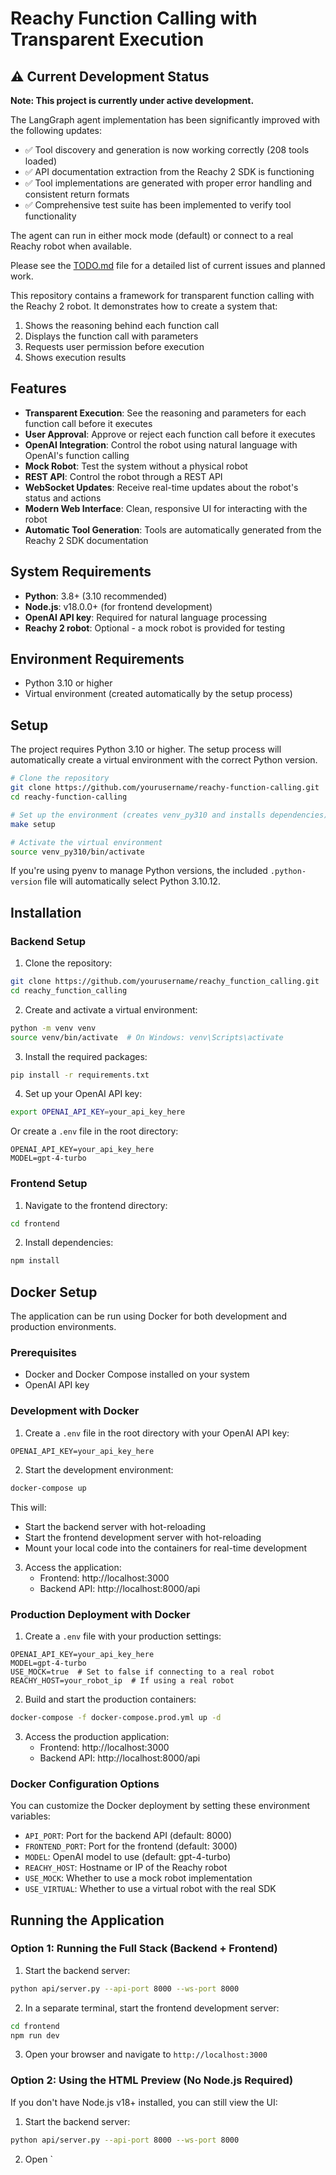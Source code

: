 # Reachy Function Calling with Transparent Execution

## ⚠️ Current Development Status

**Note: This project is currently under active development.**

The LangGraph agent implementation has been significantly improved with the following updates:

- ✅ Tool discovery and generation is now working correctly (208 tools loaded)
- ✅ API documentation extraction from the Reachy 2 SDK is functioning
- ✅ Tool implementations are generated with proper error handling and consistent return formats
- ✅ Comprehensive test suite has been implemented to verify tool functionality

The agent can run in either mock mode (default) or connect to a real Reachy robot when available.

Please see the [TODO.md](TODO.md) file for a detailed list of current issues and planned work.

This repository contains a framework for transparent function calling with the Reachy 2 robot. It demonstrates how to create a system that:

1. Shows the reasoning behind each function call
2. Displays the function call with parameters
3. Requests user permission before execution
4. Shows execution results

## Features

- **Transparent Execution**: See the reasoning and parameters for each function call before it executes
- **User Approval**: Approve or reject each function call before it executes
- **OpenAI Integration**: Control the robot using natural language with OpenAI's function calling
- **Mock Robot**: Test the system without a physical robot
- **REST API**: Control the robot through a REST API
- **WebSocket Updates**: Receive real-time updates about the robot's status and actions
- **Modern Web Interface**: Clean, responsive UI for interacting with the robot
- **Automatic Tool Generation**: Tools are automatically generated from the Reachy 2 SDK documentation

## System Requirements

- **Python**: 3.8+ (3.10 recommended)
- **Node.js**: v18.0.0+ (for frontend development)
- **OpenAI API key**: Required for natural language processing
- **Reachy 2 robot**: Optional - a mock robot is provided for testing

## Environment Requirements

- Python 3.10 or higher
- Virtual environment (created automatically by the setup process)

## Setup

The project requires Python 3.10 or higher. The setup process will automatically create a virtual environment with the correct Python version.

```bash
# Clone the repository
git clone https://github.com/yourusername/reachy-function-calling.git
cd reachy-function-calling

# Set up the environment (creates venv_py310 and installs dependencies)
make setup

# Activate the virtual environment
source venv_py310/bin/activate
```

If you're using pyenv to manage Python versions, the included `.python-version` file will automatically select Python 3.10.12.

## Installation

### Backend Setup

1. Clone the repository:
```bash
git clone https://github.com/yourusername/reachy_function_calling.git
cd reachy_function_calling
```

2. Create and activate a virtual environment:
```bash
python -m venv venv
source venv/bin/activate  # On Windows: venv\Scripts\activate
```

3. Install the required packages:
```bash
pip install -r requirements.txt
```

4. Set up your OpenAI API key:
```bash
export OPENAI_API_KEY=your_api_key_here
```

Or create a `.env` file in the root directory:
```
OPENAI_API_KEY=your_api_key_here
MODEL=gpt-4-turbo
```

### Frontend Setup

1. Navigate to the frontend directory:
```bash
cd frontend
```

2. Install dependencies:
```bash
npm install
```

## Docker Setup

The application can be run using Docker for both development and production environments.

### Prerequisites

- Docker and Docker Compose installed on your system
- OpenAI API key

### Development with Docker

1. Create a `.env` file in the root directory with your OpenAI API key:
```
OPENAI_API_KEY=your_api_key_here
```

2. Start the development environment:
```bash
docker-compose up
```

This will:
- Start the backend server with hot-reloading
- Start the frontend development server with hot-reloading
- Mount your local code into the containers for real-time development

3. Access the application:
   - Frontend: http://localhost:3000
   - Backend API: http://localhost:8000/api

### Production Deployment with Docker

1. Create a `.env` file with your production settings:
```
OPENAI_API_KEY=your_api_key_here
MODEL=gpt-4-turbo
USE_MOCK=true  # Set to false if connecting to a real robot
REACHY_HOST=your_robot_ip  # If using a real robot
```

2. Build and start the production containers:
```bash
docker-compose -f docker-compose.prod.yml up -d
```

3. Access the production application:
   - Frontend: http://localhost:3000
   - Backend API: http://localhost:8000/api

### Docker Configuration Options

You can customize the Docker deployment by setting these environment variables:

- `API_PORT`: Port for the backend API (default: 8000)
- `FRONTEND_PORT`: Port for the frontend (default: 3000)
- `MODEL`: OpenAI model to use (default: gpt-4-turbo)
- `REACHY_HOST`: Hostname or IP of the Reachy robot
- `USE_MOCK`: Whether to use a mock robot implementation
- `USE_VIRTUAL`: Whether to use a virtual robot with the real SDK

## Running the Application

### Option 1: Running the Full Stack (Backend + Frontend)

1. Start the backend server:
```bash
python api/server.py --api-port 8000 --ws-port 8000
```

2. In a separate terminal, start the frontend development server:
```bash
cd frontend
npm run dev
```

3. Open your browser and navigate to `http://localhost:3000`

### Option 2: Using the HTML Preview (No Node.js Required)

If you don't have Node.js v18+ installed, you can still view the UI:

1. Start the backend server:
```bash
python api/server.py --api-port 8000 --ws-port 8000
```

2. Open `